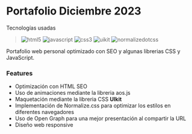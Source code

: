 # Portafolio Diciembre 2023

Tecnologías usadas
><img alt='html5' src='https://img.shields.io/badge/html5-100000?style=for-the-badge&logo=html5&logoColor=E6532D&labelColor=FFFFFF&color=FFFFFF'/> <img alt='javascript' src='https://img.shields.io/badge/javascript-100000?style=for-the-badge&logo=javascript&logoColor=F7E025&labelColor=FFFFFF&color=FFFFFF'/> <img alt='css3' src='https://img.shields.io/badge/css3-100000?style=for-the-badge&logo=css3&logoColor=1C76B8&labelColor=FFFFFF&color=FFFFFF'/> <img alt='uikit' src='https://img.shields.io/badge/uikit-100000?style=for-the-badge&logo=uikit&logoColor=55B5DD&labelColor=FEFFFE&color=FEFFFE'/> <img alt='normalizedotcss' src='https://img.shields.io/badge/normalize.css-100000?style=for-the-badge&logo=normalizedotcss&logoColor=E3695F&labelColor=FFFFFF&color=FFFFFF'/>

Portafolio web personal optimizado con SEO y algunas librerias CSS y JavaScript.

### Features

- Optimización con HTML SEO
- Uso de animaciones mediante la libreria aos.js
- Maquetación mediante la libreria CSS **UIkit**
- Implementación de Normalize.css para optimizar los estilos en diferentes navegadores
- Uso de Open Graph para una mejor presentación al compartir la URL
- Diseño web responsive
